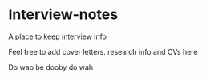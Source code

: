# Interview-notes
A place to keep interview info

Feel free to add cover letters. research info and CVs here

Do wap be dooby do wah

